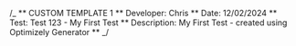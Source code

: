 /_
** CUSTOM TEMPLATE 1
** Developer: Chris
** Date: 12/02/2024
** Test: Test 123 - My First Test
** Description: My First Test - created using Optimizely Generator
**
_/
